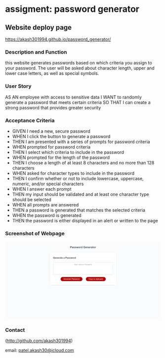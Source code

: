 # assigment: password generator



## Website deploy page

https://akash301994.github.io/password_generator/

### Description and Function

this website generates passwords based on which criteria you assign to your password. The user will be asked about character length, upper and lower case letters, as well as special symbols.

### User Story
AS AN employee with access to sensitive data
I WANT to randomly generate a password that meets certain criteria
SO THAT I can create a strong password that provides greater security

### Acceptance Criteria
* GIVEN I need a new, secure password
* WHEN I click the button to generate a password
* THEN I am presented with a series of prompts for password criteria
* WHEN prompted for password criteria
* THEN I select which criteria to include in the password
* WHEN prompted for the length of the password
* THEN I choose a length of at least 8 characters and no more than 128 characters
* WHEN asked for character types to include in the password
* THEN I confirm whether or not to include lowercase, uppercase, numeric, and/or special characters
* WHEN I answer each prompt
* THEN my input should be validated and at least one character type should be selected
* WHEN all prompts are answered
* THEN a password is generated that matches the selected criteria
* WHEN the password is generated
* THEN the password is either displayed in an alert or written to the page


### Screenshot of Webpage

![screenshot](./Develop/assets/images/password-generator-page.jpeg)

### Contact

(http://github.com/akash301994)

email: patel.akash30@icloud.com


